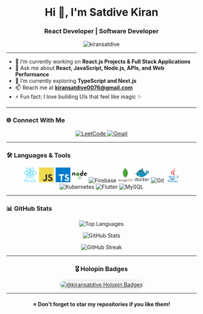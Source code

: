 <h1 align="center">Hi 👋, I'm Satdive Kiran</h1>
<h3 align="center">React Developer | Software Developer</h3>

<p align="center">
  <img src="https://komarev.com/ghpvc/?username=kiransatdive&label=Profile%20views&color=0e75b6&style=flat" alt="kiransatdive" />
</p>

<p align="center">
 
</p>

---

- 🔭 I’m currently working on **React.js Projects & Full Stack Applications**
- 💬 Ask me about **React, JavaScript, Node.js, APIs, and Web Performance**
- 🌱 I’m currently exploring **TypeScript and Next.js**
- 📫 Reach me at **kiransatdive0076@gmail.com**
- ⚡ Fun fact: I love building UIs that feel like magic ✨

---

### 🌐 Connect With Me

<p align="center">
  <a href="https://leetcode.com/kiransatdive0076/" target="_blank">
    <img src="https://raw.githubusercontent.com/rahuldkjain/github-profile-readme-generator/master/src/images/icons/Social/leet-code.svg" alt="LeetCode" height="30" width="40" />
  </a>
  <a href="mailto:kiransatdive0076@gmail.com" target="_blank">
    <img src="https://img.icons8.com/fluency/48/000000/gmail-new.png" alt="Gmail" height="30" width="40" />
  </a>
</p>

---

### 🛠️ Languages & Tools

<p align="center">
  <img src="https://raw.githubusercontent.com/devicons/devicon/master/icons/react/react-original-wordmark.svg" alt="React" width="40" height="40"/>
  <img src="https://raw.githubusercontent.com/devicons/devicon/master/icons/javascript/javascript-original.svg" alt="JavaScript" width="40" height="40"/>
  <img src="https://raw.githubusercontent.com/devicons/devicon/master/icons/typescript/typescript-original.svg" alt="TypeScript" width="40" height="40"/>
  <img src="https://raw.githubusercontent.com/devicons/devicon/master/icons/nodejs/nodejs-original-wordmark.svg" alt="Node.js" width="40" height="40"/>
  <img src="https://www.vectorlogo.zone/logos/firebase/firebase-icon.svg" alt="Firebase" width="40" height="40"/>
  <img src="https://raw.githubusercontent.com/devicons/devicon/master/icons/mongodb/mongodb-original-wordmark.svg" alt="MongoDB" width="40" height="40"/>
  <img src="https://raw.githubusercontent.com/devicons/devicon/master/icons/docker/docker-original-wordmark.svg" alt="Docker" width="40" height="40"/>
  <img src="https://www.vectorlogo.zone/logos/git-scm/git-scm-icon.svg" alt="Git" width="40" height="40"/>
  <img src="https://raw.githubusercontent.com/devicons/devicon/master/icons/java/java-original.svg" alt="Java" width="40" height="40"/>
  <img src="https://www.vectorlogo.zone/logos/kubernetes/kubernetes-icon.svg" alt="Kubernetes" width="40" height="40"/>
  <img src="https://www.vectorlogo.zone/logos/flutterio/flutterio-icon.svg" alt="Flutter" width="40" height="40"/>
  <img src="https://www.vectorlogo.zone/logos/mysql/mysql-icon.svg" alt="MySQL" width="40" height="40"/>
</p>

---

### 📊 GitHub Stats

<p align="center">
  <img src="https://github-readme-stats.vercel.app/api/top-langs?username=kiransatdive&show_icons=true&locale=en&layout=compact" alt="Top Languages" />
</p>

<p align="center">
  <img src="https://github-readme-stats.vercel.app/api?username=kiransatdive&show_icons=true&locale=en" alt="GitHub Stats" />
</p>

<p align="center">
  <img src="https://github-readme-streak-stats.herokuapp.com/?user=kiransatdive&" alt="GitHub Streak" />
</p>

---

<h3 align="center">🎖️ Holopin Badges</h3>

<p align="center">
  <a href="https://holopin.io/@kiransatdive" target="_blank">
    <img src="https://holopin.me/kiransatdive" alt="@kiransatdive Holopin Badges" style="border-radius: 12px; box-shadow: 0 0 10px rgba(0,0,0,0.2);" />
  </a>
</p>

---

<h4 align="center">⭐ Don't forget to star my repositories if you like them!</h4>
